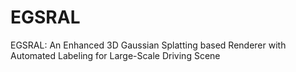 # EGSRAL
EGSRAL: An Enhanced 3D Gaussian Splatting based Renderer with Automated Labeling for Large-Scale Driving Scene
